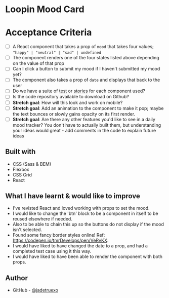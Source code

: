 # Loopin Mood Card

# Acceptance Criteria

- [ ] A React component that takes a prop of `mood` that takes four values; `"happy" | "neutral" | "sad" | undefined`
- [ ] The component renders one of the four states listed above depending on the value of that prop
- [ ] Can I click a button to submit my mood if I haven't submitted my mood yet?
- [ ] The component also takes a prop of `date` and displays that back to the user
- [ ] Do we have a suite of [test](https://testing-library.com/docs/react-testing-library/intro/) or [stories](https://storybook.js.org/) for each component used?
- [ ] Is the code repository available to download on Github?
- [ ] **Stretch goal**: How will this look and work on mobile?
- [ ] **Stretch goal**:
      Add an animation to the component to make it pop; maybe the text bounces or slowly gains opacity on its first render.
- [ ] **Stretch goal**:
      Are there any other features you'd like to see in a daily mood tracker? You don't have to actually built them, but understanding your ideas would great - add comments in the code to explain future ideas

## Built with

- CSS (Sass & BEM)
- Flexbox
- CSS Grid
- React

## What I have learnt & would like to improve

- I've revisted React and loved working with props to set the mood.
- I would like to change the 'btn' block to be a component in itself to be reused elsewhere if needed.
- Also to be able to chain this up so the buttons do not display if the mood isn't selected.
- Found some fancy border styles online! Ref: https://codepen.io/tmrDevelops/pen/VeRvKX.
- I would have liked to have changed the date to a prop, and had a completed test case using it this way.
- I would have liked to have been able to render the component with both props.

## Author

- GitHub - [@jadetruexo](https://github.com/jadetruexo/)
